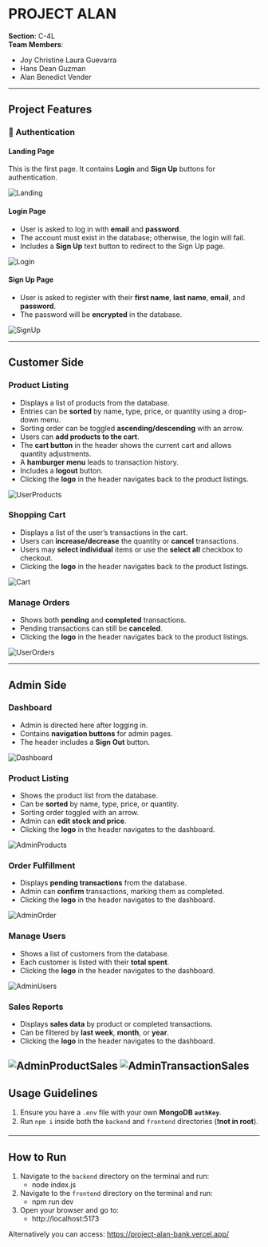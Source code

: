 # PROJECT ALAN

**Section**: C-4L  
**Team Members**:
- Joy Christine Laura Guevarra  
- Hans Dean Guzman  
- Alan Benedict Vender  

---

## Project Features

### 🔐 Authentication

#### Landing Page
This is the first page. It contains **Login** and **Sign Up** buttons for authentication.

![Landing](readme_images/landing.png)

#### Login Page
- User is asked to log in with **email** and **password**.
- The account must exist in the database; otherwise, the login will fail.
- Includes a **Sign Up** text button to redirect to the Sign Up page.
  
![Login](readme_images/login.png)

#### Sign Up Page
- User is asked to register with their **first name**, **last name**, **email**, and **password**.
- The password will be **encrypted** in the database.
  
![SignUp](readme_images/signup.png)

---

## Customer Side

### Product Listing
- Displays a list of products from the database.
- Entries can be **sorted** by name, type, price, or quantity using a drop-down menu.
- Sorting order can be toggled **ascending/descending** with an arrow.
- Users can **add products to the cart**.
- The **cart button** in the header shows the current cart and allows quantity adjustments.
- A **hamburger menu** leads to transaction history.
- Includes a **logout** button.
- Clicking the **logo** in the header navigates back to the product listings.
  
![UserProducts](readme_images/user_products.png)

### Shopping Cart
- Displays a list of the user’s transactions in the cart.
- Users can **increase/decrease** the quantity or **cancel** transactions.
- Users may **select individual** items or use the **select all** checkbox to checkout.
- Clicking the **logo** in the header navigates back to the product listings.

![Cart](readme_images/user_cart.png)

### Manage Orders
- Shows both **pending** and **completed** transactions.
- Pending transactions can still be **canceled**.
- Clicking the **logo** in the header navigates back to the product listings.

![UserOrders](readme_images/user_order.png)

---

## Admin Side

### Dashboard
- Admin is directed here after logging in.
- Contains **navigation buttons** for admin pages.
- The header includes a **Sign Out** button.

![Dashboard](readme_images/dashboard.png)

### Product Listing
- Shows the product list from the database.
- Can be **sorted** by name, type, price, or quantity.
- Sorting order toggled with an arrow.
- Admin can **edit stock and price**.
- Clicking the **logo** in the header navigates to the dashboard.

![AdminProducts](readme_images/admin_products.png)

### Order Fulfillment
- Displays **pending transactions** from the database.
- Admin can **confirm** transactions, marking them as completed.
- Clicking the **logo** in the header navigates to the dashboard.

![AdminOrder](readme_images/admin_order.png)

### Manage Users
- Shows a list of customers from the database.
- Each customer is listed with their **total spent**.
- Clicking the **logo** in the header navigates to the dashboard.

![AdminUsers](readme_images/admin_user_management.png)

### Sales Reports
- Displays **sales data** by product or completed transactions.
- Can be filtered by **last week**, **month**, or **year**.
- Clicking the **logo** in the header navigates to the dashboard.

![AdminProductSales](readme_images/admin_sales_product.png)
![AdminTransactionSales](readme_images/admin_sales_transaction.png)
---

## Usage Guidelines

1. Ensure you have a `.env` file with your own **MongoDB `authKey`**.
2. Run `npm i` inside both the `backend` and `frontend` directories (❗️**not in root**).

---

## How to Run

1. Navigate to the `backend` directory on the terminal and run:
   - node index.js
2. Navigate to the `frontend` directory on the terminal and run:
   - npm run dev
3. Open your browser and go to:
   - http://localhost:5173

Alternatively you can access: https://project-alan-bank.vercel.app/

